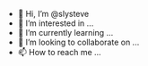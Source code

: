 - 👋 Hi, I’m @slysteve
- 👀 I’m interested in ...
- 🌱 I’m currently learning ...
- 💞️ I’m looking to collaborate on ...
- 📫 How to reach me ...

<!---
slysteve/slysteve is a ✨ special ✨ repository because its `README.md` (this file) appears on your GitHub profile.
You can click the Preview link to take a look at your changes.
--->
